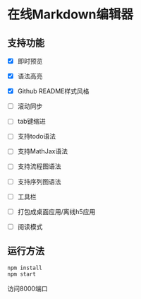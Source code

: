# 在线Markdown编辑器

## 支持功能

- [x] 即时预览
- [x] 语法高亮
- [x] Github README样式风格
- [ ] 滚动同步
- [ ] tab键缩进
- [ ] 支持todo语法
- [ ] 支持MathJax语法
- [ ] 支持流程图语法
- [ ] 支持序列图语法
- [ ] 工具栏
- [ ] 打包成桌面应用/离线h5应用
- [ ] 阅读模式


## 运行方法

```bash
npm install
npm start
```
访问8000端口
